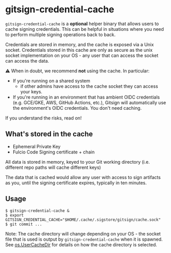 # gitsign-credential-cache

`gitsign-credential-cache` is a **optional** helper binary that allows users to
cache signing credentials. This can be helpful in situations where you need to
perform multiple signing operations back to back.

Credentials are stored in memory, and the cache is exposed via a Unix socket.
Credentials stored in this cache are only as secure as the unix socket
implementation on your OS - any user that can access the socket can access the
data.

⚠️ When in doubt, we recommend **not** using the cache. In particular:

- If you're running on a shared system
  - if other admins have access to the cache socket they can access your keys.
- If you're running in an environment that has ambient OIDC credentials (e.g.
  GCE/GKE, AWS, GitHub Actions, etc.), Gitsign will automatically use the
  environment's OIDC credentials. You don't need caching.

If you understand the risks, read on!

## What's stored in the cache

- Ephemeral Private Key
- Fulcio Code Signing certificate + chain

All data is stored in memory, keyed to your Git working directory (i.e.
different repo paths will cache different keys)

The data that is cached would allow any user with access to sign artifacts as
you, until the signing certificate expires, typically in ten minutes.

## Usage

```
$ gitsign-credential-cache &
$ export GITSIGN_CREDENTIAL_CACHE="$HOME/.cache/.sigstore/gitsign/cache.sock"
$ git commit ...
```

Note: The cache directory will change depending on your OS - the socket file
that is used is output by `gitsign-credential-cache` when it is spawned. See
[os.UserCacheDir](https://pkg.go.dev/os#UserCacheDir) for details on how the
cache directory is selected.
